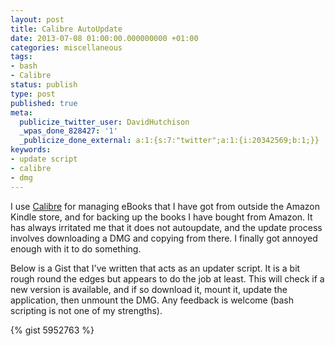 ```yaml
---
layout: post
title: Calibre AutoUpdate
date: 2013-07-08 01:00:00.000000000 +01:00
categories: miscellaneous
tags:
- bash
- Calibre
status: publish
type: post
published: true
meta:
  publicize_twitter_user: DavidHutchison
  _wpas_done_828427: '1'
  _publicize_done_external: a:1:{s:7:"twitter";a:1:{i:20342569;b:1;}}
keywords:
- update script
- calibre
- dmg
---
```

I use [Calibre](http://calibre-ebook.com/ "Calibre") for managing eBooks that I have got from outside the Amazon Kindle store, and for backing up the books I have bought from Amazon. It has always irritated me that it does not autoupdate, and the update process involves downloading a DMG and copying from there. I finally got annoyed enough with it to do something. 

<!--more-->
Below is a Gist that I've written that acts as an updater script. It is a bit rough round the edges but appears to do the job at least. This will check if a new version is available, and if so download it, mount it, update the application, then unmount the DMG. Any feedback is welcome (bash scripting is not one of my strengths).

{% gist 5952763 %}

